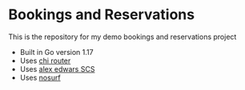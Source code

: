 # Bookings and Reservations

This is the repository for my demo bookings and reservations project

- Built in Go version 1.17
- Uses [chi router](link)
- Uses [alex edwars SCS](link)
- Uses [nosurf](link)

